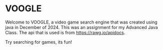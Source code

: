 # VOOGLE
Welcome to VOOGLE, a video game search engine that was created using java in December of 2024. This was an assignment for my Advanced Java Class.  The api that is used is from https://rawg.io/apidocs.

Try searching for games, its fun!

